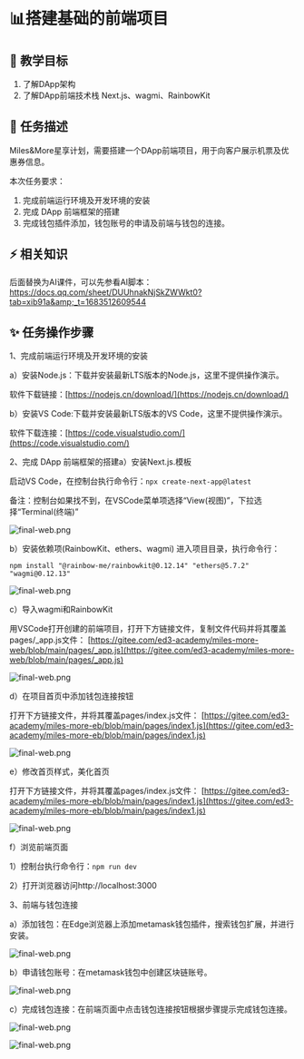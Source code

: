 # 📊搭建基础的前端项目

## **🚧 教学目标**

1. 了解DApp架构
2. 了解DApp前端技术栈 Next.js、wagmi、RainbowKit

## **💚 任务描述**

 Miles&More星享计划，需要搭建一个DApp前端项目，用于向客户展示机票及优惠券信息。

本次任务要求：

1. 完成前端运行环境及开发环境的安装
2. 完成 DApp 前端框架的搭建
3. 完成钱包插件添加，钱包账号的申请及前端与钱包的连接。

## **⚡ 相关知识**

 后面替换为AI课件，可以先参看AI脚本：<a href="链接" target="_blank">https://docs.qq.com/sheet/DUUhnakNjSkZWWkt0?tab=xib91a&amp;_t=1683512609544</a>

## **✨ 任务操作步骤**

1、完成前端运行环境及开发环境的安装

a）安装Node.js：下载并安装最新LTS版本的Node.js，这里不提供操作演示。

软件下载链接：[https://nodejs.cn/download/](https://nodejs.cn/download/)

b）安装VS Code:下载并安装最新LTS版本的VS Code，这里不提供操作演示。

软件下载连接：[https://code.visualstudio.com/](https://code.visualstudio.com/)

2、完成 DApp 前端框架的搭建a）安装Next.js.模板

启动VS Code，在控制台执行命令行：`npx create-next-app@latest`

备注：控制台如果找不到，在VSCode菜单项选择“View(视图)”，下拉选择“Terminal(终端)”

![final-web.png](https://i.postimg.cc/7LLF7bQP/t1-01.png)

b）安装依赖项(RainbowKit、ethers、wagmi)
   进入项目目录，执行命令行：

```
npm install "@rainbow-me/rainbowkit@0.12.14" "ethers@5.7.2" "wagmi@0.12.13"
```

![final-web.png](https://i.postimg.cc/nzVbqDvM/t1-02.png)

 c）导入wagmi和RainbowKit

用VSCode打开创建的前端项目，打开下方链接文件，复制文件代码并将其覆盖pages/_app.js文件：
 [https://gitee.com/ed3-academy/miles-more-web/blob/main/pages/_app.js](https://gitee.com/ed3-academy/miles-more-web/blob/main/pages/_app.js)

![final-web.png](https://i.postimg.cc/pX9MHSKd/t1-03.png)

d）在项目首页中添加钱包连接按钮

   打开下方链接文件，并将其覆盖pages/index.js文件：
[https://gitee.com/ed3-academy/miles-more-eb/blob/main/pages/index1.js](https://gitee.com/ed3-academy/miles-more-eb/blob/main/pages/index1.js)

![final-web.png](https://i.postimg.cc/263CMSwH/t1-04.png)

e）修改首页样式，美化首页

   打开下方链接文件，并将其覆盖pages/index.js文件：
[https://gitee.com/ed3-academy/miles-more-eb/blob/main/pages/index1.js](https://gitee.com/ed3-academy/miles-more-eb/blob/main/pages/index1.js)

![final-web.png](https://i.postimg.cc/WbV1bTb4/t1-05.png)

f）浏览前端页面

   1）控制台执行命令行：`npm run dev`

   2）打开浏览器访问http://localhost:3000

3、前端与钱包连接

a）添加钱包：在Edge浏览器上添加metamask钱包插件，搜索钱包扩展，并进行安装。

![final-web.png](https://i.postimg.cc/5NPnXwHj/t1-22.png)

b）申请钱包账号：在metamask钱包中创建区块链账号。

![final-web.png](https://i.postimg.cc/L2zJYP3C/t1-18.png)

c）完成钱包连接：在前端页面中点击钱包连接按钮根据步骤提示完成钱包连接。

![final-web.png](https://i.postimg.cc/SspwFPs3/t1-19.png)

![final-web.png](https://i.postimg.cc/qq6ns1cB/t1-20.png)
